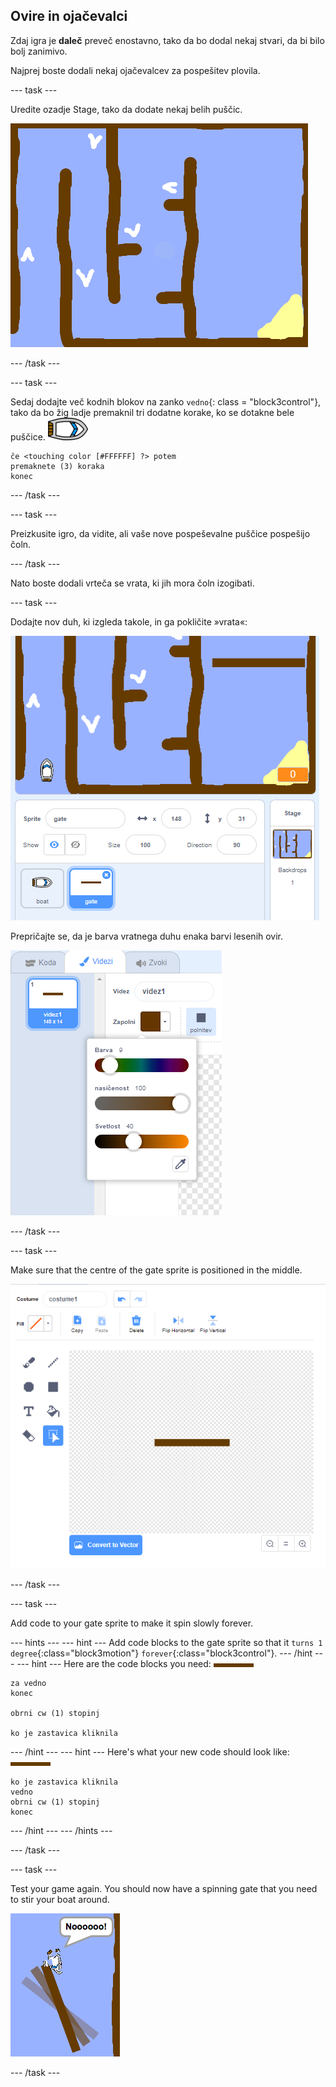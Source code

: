 ## Ovire in ojačevalci

Zdaj igra je **daleč** preveč enostavno, tako da bo dodal nekaj stvari, da bi bilo bolj zanimivo.

Najprej boste dodali nekaj ojačevalcev za pospešitev plovila.

\--- task \---

Uredite ozadje Stage, tako da dodate nekaj belih puščic.

![posnetek zaslona](images/boat-boost.png)

\--- /task \---

\--- task \---

Sedaj dodajte več kodnih blokov na zanko `vedno`{: class = "block3control"}, tako da bo žig ladje premaknil tri dodatne korake, ko se dotakne bele puščice. ![čoln](images/boat_resize.png)

```blocks3
če <touching color [#FFFFFF] ?> potem
premaknete (3) koraka
konec
```

\--- /task \---

\--- task \---

Preizkusite igro, da vidite, ali vaše nove pospeševalne puščice pospešijo čoln.

\--- /task \---

Nato boste dodali vrteča se vrata, ki jih mora čoln izogibati.

\--- task \---

Dodajte nov duh, ki izgleda takole, in ga pokličite »vrata«:

![posnetek zaslona](images/boat-gate.png)

Prepričajte se, da je barva vratnega duhu enaka barvi lesenih ovir.

![screenshot](images/brown-hsv.png)

\--- /task \---

\--- task \---

Make sure that the centre of the gate sprite is positioned in the middle.

![screenshot](images/boat-center.png)

\--- /task \---

\--- task \---

Add code to your gate sprite to make it spin slowly forever.

\--- hints \--- \--- hint \--- Add code blocks to the gate sprite so that it `turns 1 degree`{:class="block3motion"} `forever`{:class="block3control"}. \--- /hint \--- \--- hint \--- Here are the code blocks you need: ![vrata](images/gate.png)

```blocks3
za vedno
konec

obrni cw (1) stopinj

ko je zastavica kliknila
```

\--- /hint \--- \--- hint \--- Here's what your new code should look like: ![gate](images/gate.png)

```blocks3
ko je zastavica kliknila
vedno
obrni cw (1) stopinj
konec
```

\--- /hint \--- \--- /hints \---

\--- /task \---

\--- task \---

Test your game again. You should now have a spinning gate that you need to stir your boat around.

![screenshot](images/boat-gate-test.png)

\--- /task \---